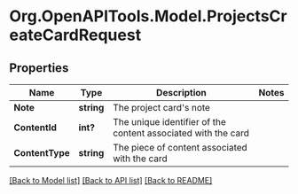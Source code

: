 # Org.OpenAPITools.Model.ProjectsCreateCardRequest

## Properties

Name | Type | Description | Notes
------------ | ------------- | ------------- | -------------
**Note** | **string** | The project card&#39;s note | 
**ContentId** | **int?** | The unique identifier of the content associated with the card | 
**ContentType** | **string** | The piece of content associated with the card | 

[[Back to Model list]](../README.md#documentation-for-models) [[Back to API list]](../README.md#documentation-for-api-endpoints) [[Back to README]](../README.md)

